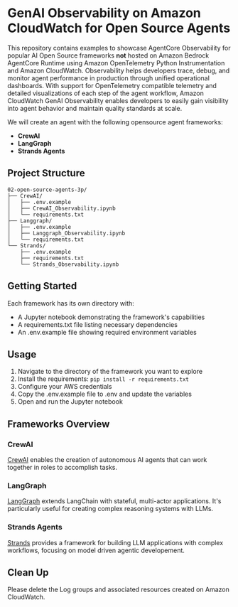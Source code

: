 # GenAI Observability on Amazon CloudWatch for Open Source Agents 

This repository contains examples to showcase AgentCore Observability for popular AI Open Source frameworks **not** hosted on Amazon Bedrock AgentCore Runtime using Amazon OpenTelemetry Python Instrumentation and Amazon CloudWatch. Observability helps developers trace, debug, and monitor agent performance in production through unified operational dashboards. With support for OpenTelemetry compatible telemetry and detailed visualizations of each step of the agent workflow, Amazon CloudWatch GenAI Observability enables developers to easily gain visibility into agent behavior and maintain quality standards at scale.

We will create an agent with the following opensource agent frameworks: 

- **CrewAI**
- **LangGraph**
- **Strands Agents**

## Project Structure

```
02-open-source-agents-3p/
├── CrewAI/
│   ├── .env.example
│   ├── CrewAI_Observability.ipynb
│   └── requirements.txt
├── Langgraph/
│   ├── .env.example
│   ├── Langgraph_Observability.ipynb
│   └── requirements.txt
└── Strands/
    ├── .env.example
    ├── requirements.txt
    └── Strands_Observability.ipynb
```

## Getting Started

Each framework has its own directory with:
- A Jupyter notebook demonstrating the framework's capabilities
- A requirements.txt file listing necessary dependencies
- An .env.example file showing required environment variables

## Usage

1. Navigate to the directory of the framework you want to explore
2. Install the requirements: `pip install -r requirements.txt`
3. Configure your AWS credentials 
3. Copy the .env.example file to .env and update the variables
4. Open and run the Jupyter notebook

## Frameworks Overview

### CrewAI
[CrewAI](https://www.crewai.com/) enables the creation of autonomous AI agents that can work together in roles to accomplish tasks.

### LangGraph
[LangGraph](https://www.langchain.com/langgraph) extends LangChain with stateful, multi-actor applications. It's particularly useful for creating complex reasoning systems with LLMs.

### Strands Agents
[ Strands](https://strandsagents.com/latest/) provides a framework for building LLM applications with complex workflows, focusing on model driven agentic developement.

## Clean Up 

Please delete the Log groups and associated resources created on Amazon CloudWatch.